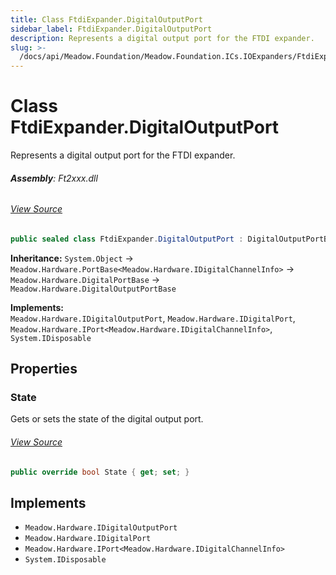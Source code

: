 ```yaml
---
title: Class FtdiExpander.DigitalOutputPort
sidebar_label: FtdiExpander.DigitalOutputPort
description: Represents a digital output port for the FTDI expander.
slug: >-
  /docs/api/Meadow.Foundation/Meadow.Foundation.ICs.IOExpanders/FtdiExpander.DigitalOutputPort
---
```

# Class FtdiExpander.DigitalOutputPort
Represents a digital output port for the FTDI expander.

###### **Assembly**: Ft2xxx.dll
###### [View Source](https://github.com/WildernessLabs/Meadow.Foundation.git/blob/develop/Source/Meadow.Foundation.Peripherals/ICs.IOExpanders.Ftxxxx/Driver/FtdiExpander.DigitalOutputPort.cs#L14)
```csharp title="Declaration"
public sealed class FtdiExpander.DigitalOutputPort : DigitalOutputPortBase, IDigitalOutputPort, IDigitalPort, IPort<IDigitalChannelInfo>, IDisposable
```
**Inheritance:** `System.Object` -> `Meadow.Hardware.PortBase<Meadow.Hardware.IDigitalChannelInfo>` -> `Meadow.Hardware.DigitalPortBase` -> `Meadow.Hardware.DigitalOutputPortBase`

**Implements:**  
`Meadow.Hardware.IDigitalOutputPort`, `Meadow.Hardware.IDigitalPort`, `Meadow.Hardware.IPort<Meadow.Hardware.IDigitalChannelInfo>`, `System.IDisposable`

## Properties
### State
Gets or sets the state of the digital output port.
###### [View Source](https://github.com/WildernessLabs/Meadow.Foundation.git/blob/develop/Source/Meadow.Foundation.Peripherals/ICs.IOExpanders.Ftxxxx/Driver/FtdiExpander.DigitalOutputPort.cs#L49)
```csharp title="Declaration"
public override bool State { get; set; }
```

## Implements

* `Meadow.Hardware.IDigitalOutputPort`
* `Meadow.Hardware.IDigitalPort`
* `Meadow.Hardware.IPort<Meadow.Hardware.IDigitalChannelInfo>`
* `System.IDisposable`
